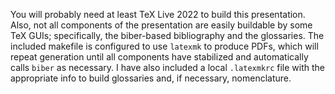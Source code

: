 You will probably need at least TeX Live 2022 to build this presentation. Also, not all components of the presentation are easily buildable by some TeX GUIs; specifically, the biber-based bibliography and the glossaries. The included makefile is configured to use `latexmk` to produce PDFs, which will repeat generation until all components have stabilized and automatically calls `biber` as necessary. I have also included a local `.latexmkrc` file with the appropriate info to build glossaries and, if necessary, nomenclature.
